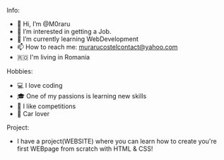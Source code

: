 Info:
 - 👋 Hi, I’m @M0raru  
 - 👀 I’m interested in getting a Job.
 - 🌱 I’m currently learning WebDevelopment
 - 📫 How to reach me: murarucostelcontact@yahoo.com
 - 🇷🇴 I'm living in Romania
 
Hobbies:
 - 💻 I love coding
 - 🎓 One of my passions is learning new skills
 - 🚀 I like competitions
 - 🚗 Car lover
 
Project:
 - I have a project(WEBSITE) where you can learn how to create you're first WEBpage from scratch with HTML & CSS!

<!---
M0raru/M0raru is a ✨ special ✨ repository because its `README.md` (this file) appears on your GitHub profile.
You can click the Preview link to take a look at your changes.
--->
